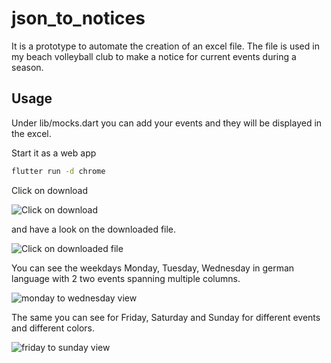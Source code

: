 # json_to_notices

It is a prototype to automate the creation of an excel file. The file is used in my beach volleyball club to make a notice for current events during a season.

## Usage

Under lib/mocks.dart you can add your events and they will be displayed in the excel.

Start it as a web app

```bash
flutter run -d chrome
```

Click on download

![Click on download](/assets/webp/WebClick.webp)

and have a look on the downloaded file.

![Click on downloaded file](/assets/webp/Webxls.webp)

You can see the weekdays Monday, Tuesday, Wednesday in german language with 2 two events spanning multiple columns.

![monday to wednesday view](/assets/webp/MODIMI.webp)

The same you can see for Friday, Saturday and Sunday for different events and different colors.

![friday to sunday view](/assets/webp/FRSASO.webp)

